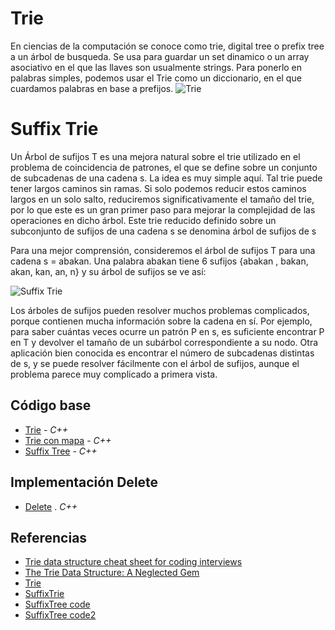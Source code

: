 # Trie
En ciencias de la computación se conoce como trie, digital tree o prefix tree a un árbol de busqueda. Se usa para guardar un set dinamico o un array asociativo en el que las llaves son usualmente strings.
Para ponerlo en palabras simples, podemos usar el Trie como un diccionario, en el que cuardamos palabras en base a prefijos.
![Trie](https://i0.wp.com/learnersbucket.com/wp-content/uploads/2020/12/searching-in-trie-1.png?resize=768%2C500&ssl=1)

# Suffix Trie
Un Árbol de sufijos T es una mejora natural sobre el trie utilizado en el problema de coincidencia de patrones, el que se define sobre un conjunto de subcadenas de una cadena s. La idea es muy simple aquí. Tal trie puede tener largos caminos sin ramas. Si solo podemos reducir estos caminos largos en un solo salto, reduciremos significativamente el tamaño del trie, por lo que este es un gran primer paso para mejorar la complejidad de las operaciones en dicho árbol. Este trie reducido definido sobre un subconjunto de sufijos de una cadena s se denomina árbol de sufijos de s 

Para una mejor comprensión, consideremos el árbol de sufijos T para una cadena s = abakan. Una palabra abakan tiene 6 sufijos {abakan , bakan, akan, kan, an, n} y su árbol de sufijos se ve así: 


![Suffix Trie](https://he-s3.s3.amazonaws.com/media/uploads/fa2b26c.jpg)

Los árboles de sufijos pueden resolver muchos problemas complicados, porque contienen mucha información sobre la cadena en sí. Por ejemplo, para saber cuántas veces ocurre un patrón P en s, es suficiente encontrar P en T y devolver el tamaño de un subárbol correspondiente a su nodo. Otra aplicación bien conocida es encontrar el número de subcadenas distintas de s, y se puede resolver fácilmente con el árbol de sufijos, aunque el problema parece muy complicado a primera vista.


## Código base
-  [Trie](ArrayTrie.cpp) - _C++_
-  [Trie con mapa](mapTrie.cpp) - _C++_
-  [Suffix Tree](SuffixTree.cpp) - _C++_


## Implementación Delete
-  [Delete](DeleteWord.cpp) . _C++_

## Referencias 
-  [Trie data structure cheat sheet for coding interviews](https://medium.com/quick-code/trie-data-structure-cheat-sheet-for-coding-interviews-a828fd374b84)
-  [The Trie Data Structure: A Neglected Gem](https://www.toptal.com/java/the-trie-a-neglected-data-structure)
-  [Trie](https://www.interviewcake.com/concept/java/trie)
-  [SuffixTrie](https://www.hackerearth.com/practice/notes/trie-suffix-tree-suffix-array/)
-  [SuffixTree code](https://www.sanfoundry.com/cpp-program-implement-suffix-tree/)
-  [SuffixTree code2](https://kalkicode.com/suffix-tree-implementation-in-cpp)

